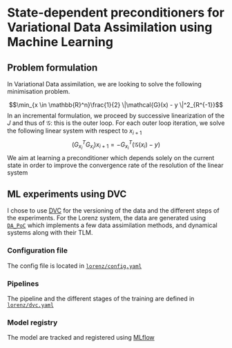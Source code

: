 # State-dependent preconditioners for Variational Data Assimilation using Machine Learning
## Problem formulation
In Variational Data assimilation, we are looking to solve the following minimisation problem.

$$\min_{x \in \mathbb{R}^n}\frac{1}{2} \|\mathcal{G}(x) - y \|^2_{R^{-1}}$$
In an incremental formulation, we proceed by successive linearization of the $J$ and thus of $\mathcal{G}$: this is the outer loop. For each outer loop iteration, we solve the following linear system with respect to $x_{i+1}$
$$(G_{x_{i}}^TG_{x_{i}})x_{i+1} = -G_{x_{i}}^T(\mathcal{G}(x_i) - y)$$
We aim at learning a preconditioner which depends solely on the current state in order to improve the convergence rate of the resolution of the linear system

## ML experiments using DVC
I chose to use [DVC](https://dvc.org) for the versioning of the data and the different steps of the experiments.
For the Lorenz system, the data are generated using [`DA_PoC`](https://github.com/VTrappler/DA_PoC) which implements a few data assimilation methods, and dynamical systems along with their TLM.
### Configuration file
The config file is located in [`lorenz/config.yaml`](./lorenz/config.yaml)

### Pipelines
The pipeline and the different stages of the training are defined in [`lorenz/dvc.yaml`](./lorenz/dvc.yaml)

### Model registry
The model are tracked and registered using [MLflow](https://mlflow.org/)